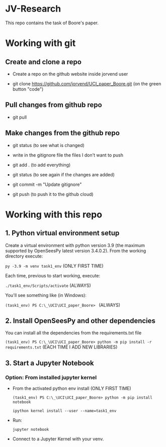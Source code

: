 # JV-Research

This repo contains the task of Boore's paper. 

# Working with git

## Create and clone a repo

- Create a repo on the github website inside jorvend user

- git clone https://github.com/jorvend/UCI_paper_Boore.git (on the green button "code")

## Pull changes from github repo

- git pull

## Make changes from the github repo

- git status (to see what is changed)

- write in the gitignore file the files I don't want to push

- git add . (to add everything)

- git status (to see again if the changes are added)

- git commit -m "Update gitignore"

- git push (to push it to the github cloud)

# Working with this repo

## 1. Python virtual environment setup

Create a virtual environment with python version 3.9 (the maximum supported by OpenSeesPy latest version 3.4.0.2). From the working directory execute:

`py -3.9 -m venv task1_env` (ONLY FIRST TIME)

Each time, previous to start working, execute:

`./task1_env/Scripts/activate` (ALWAYS)

You'll see something like (in Windows):

`(task1_env) PS C:\_\UCI\UCI_paper_Boore> ` (ALWAYS)

## 2. Install OpenSeesPy and other dependencies

You can install all the dependencies from the requirements.txt file

`(task1_env) PS C:\_\UCI\UCI_paper_Boore> python -m pip install -r requirements.txt` (EACH TIME I ADD NEW LIBRARIES)

## 3. Start a Jupyter Notebook

### Option: From installed jupyter kernel

- From the activated python env install (ONLY FIRST TIME)

  `(task1_env) PS C:\_\UCI\UCI_paper_Boore> python -m pip install notebook`

  `ipython kernel install --user --name=task1_env`

- Run:

  `jupyter notebook`

- Connect to a Jupyter Kernel with your venv.
